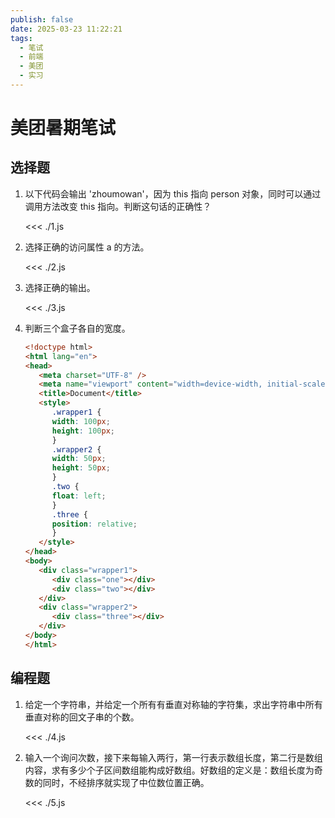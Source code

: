 ```yaml
---
publish: false
date: 2025-03-23 11:22:21
tags:
  - 笔试
  - 前端
  - 美团
  - 实习
---
```


# 美团暑期笔试

## 选择题

1. 以下代码会输出 'zhoumowan'，因为 this 指向 person 对象，同时可以通过调用方法改变 this 指向。判断这句话的正确性？

   <<< ./1.js

2. 选择正确的访问属性 a 的方法。

   <<< ./2.js

3. 选择正确的输出。

   <<< ./3.js

4. 判断三个盒子各自的宽度。

   ```HTML
   <!doctype html>
   <html lang="en">
   <head>
      <meta charset="UTF-8" />
      <meta name="viewport" content="width=device-width, initial-scale=1.0" />
      <title>Document</title>
      <style>
         .wrapper1 {
         width: 100px;
         height: 100px;
         }
         .wrapper2 {
         width: 50px;
         height: 50px;
         }
         .two {
         float: left;
         }
         .three {
         position: relative;
         }
      </style>
   </head>
   <body>
      <div class="wrapper1">
         <div class="one"></div>
         <div class="two"></div>
      </div>
      <div class="wrapper2">
         <div class="three"></div>
      </div>
   </body>
   </html>
   ```

## 编程题

1. 给定一个字符串，并给定一个所有有垂直对称轴的字符集，求出字符串中所有垂直对称的回文子串的个数。

   <<< ./4.js

2. 输入一个询问次数，接下来每输入两行，第一行表示数组长度，第二行是数组内容，求有多少个子区间数组能构成好数组。好数组的定义是：数组长度为奇数的同时，不经排序就实现了中位数位置正确。

   <<< ./5.js
